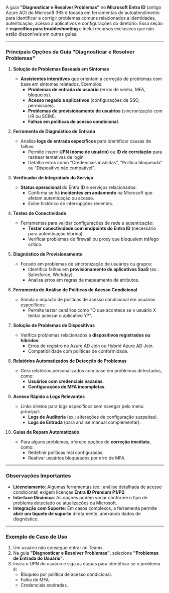 A guia **"Diagnosticar e Resolver Problemas"** no **Microsoft Entra ID** (antigo Azure AD) do Microsoft 365 é focada em ferramentas de autoatendimento para identificar e corrigir problemas comuns relacionados a identidades, autenticação, acesso a aplicativos e configurações do diretório. Essa seção é **específica para troubleshooting** e inclui recursos exclusivos que não estão disponíveis em outras guias.

---

### **Principais Opções da Guia "Diagnosticar e Resolver Problemas"**

1. **Solução de Problemas Baseada em Sintomas**  
   - **Assistentes interativos** que orientam a correção de problemas com base em sintomas relatados. Exemplos:  
     - **Problemas de entrada do usuário** (erros de senha, MFA, bloqueios).  
     - **Acesso negado a aplicativos** (configurações de SSO, permissões).  
     - **Problemas de provisionamento de usuários** (sincronização com HR ou SCIM).  
     - **Falhas em políticas de acesso condicional**.  

2. **Ferramenta de Diagnóstico de Entrada**  
   - Analisa **logs de entrada específicos** para identificar causas de falhas:  
     - Permite inserir **UPN (nome de usuário)** ou **ID de correlação** para rastrear tentativas de login.  
     - Detalha erros como "Credenciais inválidas", "Política bloqueada" ou "Dispositivo não compatível".  

3. **Verificador de Integridade do Serviço**  
   - **Status operacional** do Entra ID e serviços relacionados:  
     - Confirma se há **incidentes em andamento** na Microsoft que afetam autenticação ou acesso.  
     - Exibe histórico de interrupções recentes.  

4. **Testes de Conectividade**  
   - Ferramentas para validar configurações de rede e autenticação:  
     - **Testar conectividade com endpoints do Entra ID** (necessário para autenticação híbrida).  
     - Verificar problemas de firewall ou proxy que bloqueiem tráfego crítico.  

5. **Diagnóstico de Provisionamento**  
   - Focado em problemas de sincronização de usuários ou grupos:  
     - Identifica falhas em **provisionamento de aplicativos SaaS** (ex.: Salesforce, Workday).  
     - Analisa erros em regras de mapeamento de atributos.  

6. **Ferramenta de Análise de Políticas de Acesso Condicional**  
   - Simula o impacto de políticas de acesso condicional em usuários específicos:  
     - Permite testar cenários como "O que acontece se o usuário X tentar acessar o aplicativo Y?".  

7. **Solução de Problemas de Dispositivos**  
   - Verifica problemas relacionados a **dispositivos registrados ou híbridos**:  
     - Erros de registro no Azure AD Join ou Hybrid Azure AD Join.  
     - Compatibilidade com políticas de conformidade.  

8. **Relatórios Automatizados de Detecção de Problemas**  
   - Gera relatórios personalizados com base em problemas detectados, como:  
     - **Usuários com credenciais vazadas**.  
     - **Configurações de MFA incompletas**.  

9. **Acesso Rápido a Logs Relevantes**  
   - Links diretos para logs específicos sem navegar pelo menu principal:  
     - **Logs de Auditoria** (ex.: alterações de configuração suspeitas).  
     - **Logs de Entrada** (para análise manual complementar).  

10. **Guias de Reparo Automatizado**  
    - Para alguns problemas, oferece opções de **correção imediata**, como:  
      - Redefinir políticas mal configuradas.  
      - Reativar usuários bloqueados por erro de MFA.  

---

### **Observações Importantes**  
- **Licenciamento**: Algumas ferramentas (ex.: análise detalhada de acesso condicional) exigem licenças **Entra ID Premium P1/P2**.  
- **Interface Dinâmica**: As opções podem variar conforme o tipo de problema detectado ou atualizações da Microsoft.  
- **Integração com Suporte**: Em casos complexos, a ferramenta permite **abrir um tíquete de suporte** diretamente, anexando dados de diagnóstico.  

---

### **Exemplo de Caso de Uso**  
1. Um usuário não consegue entrar no Teams.  
2. Na guia **"Diagnosticar e Resolver Problemas"**, selecione **"Problemas de Entrada do Usuário"**.  
3. Insira o UPN do usuário e siga as etapas para identificar se o problema é:  
   - Bloqueio por política de acesso condicional.  
   - Falha de MFA.  
   - Credenciais expiradas.